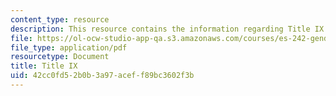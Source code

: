 ```yaml
---
content_type: resource
description: This resource contains the information regarding Title IX.
file: https://ol-ocw-studio-app-qa.s3.amazonaws.com/courses/es-242-gender-issues-in-academics-and-academia-spring-2004/42cc0fd52b0b3a97aceff89bc3602f3b_MITES_242S04_ses4.pdf
file_type: application/pdf
resourcetype: Document
title: Title IX
uid: 42cc0fd5-2b0b-3a97-acef-f89bc3602f3b
---
```

